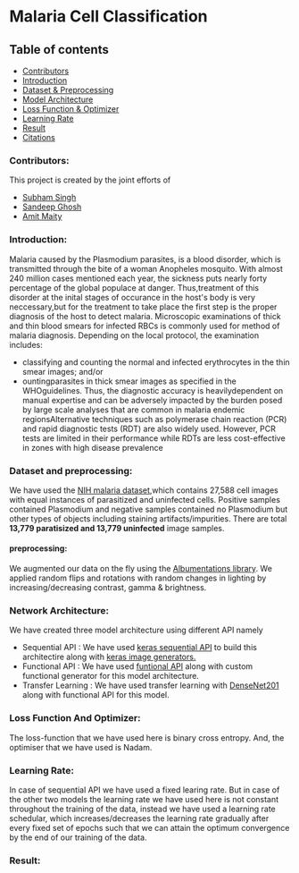 # Malaria Cell Classification
 ## Table of contents
* [Contributors](#Contributors)
* [Introduction](#Introduction)
* [Dataset & Preprocessing](#Dataset-And-Preprocessing)
* [Model Architecture](#Network-Architecture)
* [Loss Function & Optimizer](#Loss-Function-And-Optimizer)
* [Learning Rate](#Learning-Rate)
* [Result](#Result)
* [Citations](#Citations)

### Contributors:
This project is created by the joint efforts of
* [Subham Singh](https://github.com/Subham2901)
* [Sandeep Ghosh](https://github.com/Sandeep2017)
* [Amit Maity](https://github.com/Neel1097)

### Introduction:
Malaria caused by the Plasmodium parasites,
is a blood disorder, which is transmitted through the bite of a woman Anopheles mosquito. With almost 240 million cases mentioned each year, the sickness puts nearly forty percentage of the global populace at danger.  Thus,treatment of this disorder at the inital stages of occurance in the host's body is very neccessary,but for the treatment to take place the first step is the proper diagnosis of the host to detect malaria. Microscopic examinations of thick and thin blood smears for infected RBCs is commonly used for method of malaria diagnosis. Depending on the local protocol, the examination includes: 
* classifying and counting the normal and infected erythrocytes in the thin smear images; and/or 
* ountingparasites in thick smear images as specified in the WHOguidelines. Thus, the diagnostic accuracy is heavilydependent on manual expertise and can be adversely impacted by the burden posed by large scale analyses that are common in malaria endemic regionsAlternative techniques such as polymerase chain reaction (PCR) and rapid diagnostic tests (RDT) are also widely used. However,
PCR tests are limited in their performance while RDTs are less cost-effective in zones with high disease prevalence 
### Dataset and preprocessing:
We have used the [NIH malaria dataset](https://lhncbc.nlm.nih.gov/publication/pub9932),which contains 27,588 cell images with equal instances of parasitized and uninfected cells. Positive samples contained Plasmodium and negative samples contained no Plasmodium but other types of objects including staining artifacts/impurities. There are total __13,779 paratisized and 13,779 uninfected__ image samples.
#### preprocessing:
We augmented our data on the fly using the [Albumentations library](https://albumentations.ai/). We applied random flips and rotations with random changes in lighting by increasing/decreasing contrast, gamma & brightness. 
### Network Architecture:
We have created three model architecture using different API namely
* Sequential API : We have used [keras sequential API](https://keras.io/guides/sequential_model/) to build this architectire along with [keras image generators.](https://keras.io/api/preprocessing/image/)
* Functional API : We have used [funtional API](https://keras.io/guides/functional_api/) along with custom functional generator for this model architecture.
* Transfer Learning : We have used transfer learning with [DenseNet201](https://keras.io/api/applications/densenet/) along with functional API for this model.
### Loss Function And Optimizer:
The loss-function that we have used here is binary cross entropy. And, the optimiser that we have used is Nadam.  
### Learning Rate:
In case of sequential API we have used a fixed learing rate.
But in case of the other two models the learning rate we have used here is not constant throughout the training of the data, instead we have used a learning rate schedular, which increases/decreases the learning rate gradually after every fixed set of epochs such that  we can attain the optimum convergence by the end of our training of the data.

### Result:


